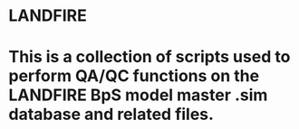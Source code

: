 # LANDFIRE
# This is a collection of scripts used to perform QA/QC functions on the LANDFIRE BpS model master .sim database and related files.
